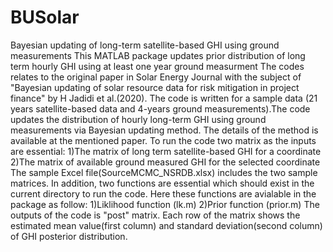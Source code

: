 # BUSolar
Bayesian updating of long-term satellite-based GHI using ground measurements
This MATLAB package updates prior distribution of long term hourly GHI using at least one year ground measurment
The codes relates to the original paper in Solar Energy Journal with the subject of "Bayesian updating of solar resource data for risk mitigation in project finance" by H Jadidi et al.(2020).
The code is written for a sample data (21 years satellite-based data and 4-years ground measurements).The code updates the distribution of hourly long-term GHI using ground measurements via Bayesian updating method. The details of the method is available at the mentioned paper. 
To run the code two matrix as the inputs are essential:
1)The matrix of long term satellite-based GHI for a coordinate 
2)The matrix of available ground measured GHI for the selected coordinate  
The sample Excel file(SourceMCMC_NSRDB.xlsx) includes the two sample matrices.
In addition, two functions are essential which should exist in the current directory to run the code. Here these functions are avialable in the package as follow:
1)Liklihood function (lk.m) 
2)Prior function (prior.m)
The outputs of the code is "post" matrix. Each row of the matrix shows the estimated mean value(first column) and standard deviation(second column) of GHI posterior distribution.
